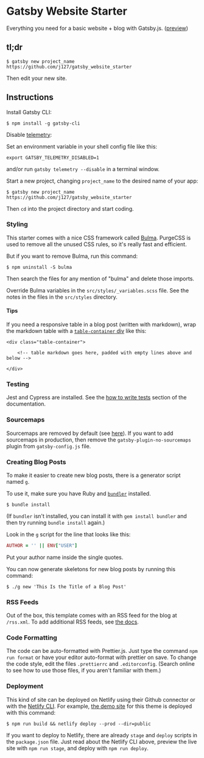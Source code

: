 # Gatsby Website Starter

Everything you need for a basic website + blog with Gatsby.js. ([preview](https://gatsby-website-starter.netlify.app/))

## tl;dr

```text
$ gatsby new project_name https://github.com/j127/gatsby_website_starter
```

Then edit your new site.

## Instructions

Install Gatsby CLI:

```text
$ npm install -g gatsby-cli
```

Disable [telemetry](https://www.gatsbyjs.org/docs/telemetry/):

Set an environment variable in your shell config file like this:

```text
export GATSBY_TELEMETRY_DISABLED=1
```

and/or run `gatsby telemetry --disable` in a terminal window.

Start a new project, changing `project_name` to the desired name of your app:

```text
$ gatsby new project_name https://github.com/j127/gatsby_website_starter
```

Then `cd` into the project directory and start coding.

### Styling

This starter comes with a nice CSS framework called [Bulma](https://bulma.io/). PurgeCSS is used to remove all the unused CSS rules, so it's really fast and efficient.

But if you want to remove Bulma, run this command:

```
$ npm uninstall -S bulma
```

Then search the files for any mention of "bulma" and delete those imports.

Override Bulma variables in the `src/styles/_variables.scss` file. See the notes in the files in the `src/styles` directory.

#### Tips

If you need a responsive table in a blog post (written with markdown), wrap the markdown table with a [`table-container` div](https://bulma.io/documentation/elements/table/#table-container) like this:

```
<div class="table-container">

    <!-- table markdown goes here, padded with empty lines above and below -->

</div>
```

### Testing

Jest and Cypress are installed. See the [how to write tests](https://www.gatsbyjs.com/docs/how-to/testing/) section of the documentation.

### Sourcemaps

Sourcemaps are removed by default (see [here](https://forum.codeselfstudy.com/t/how-to-avoid-publishing-your-frontend-code-and-comments-with-react/2418)). If you want to add sourcemaps in production, then remove the `gatsby-plugin-no-sourcemaps` plugin from `gatsby-config.js` file.

### Creating Blog Posts

To make it easier to create new blog posts, there is a generator script named `g`.

To use it, make sure you have Ruby and [`bundler`](https://bundler.io/) installed.

```text
$ bundle install
```

(If `bundler` isn't installed, you can install it with `gem install bundler` and then try running `bundle install` again.)

Look in the `g` script for the line that looks like this:

```ruby
AUTHOR = '' || ENV["USER"]
```

Put your author name inside the single quotes.

You can now generate skeletons for new blog posts by running this command:

```text
$ ./g new 'This Is the Title of a Blog Post'
```

### RSS Feeds

Out of the box, this template comes with an RSS feed for the blog at `/rss.xml`. To add additional RSS feeds, see [the docs](https://www.gatsbyjs.com/docs/how-to/adding-common-features/adding-an-rss-feed/).

### Code Formatting

The code can be auto-formatted with Prettier.js. Just type the command `npm run format` or have your editor auto-format with prettier on save. To change the code style, edit the files `.prettierrc` and `.editorconfig`. (Search online to see how to use those files, if you aren't familiar with them.)

### Deployment

This kind of site can be deployed on Netlify using their Github connector or with the [Netlify CLI](https://forum.codeselfstudy.com/t/netlify-cli-quickstart/1210). For example, [the demo site](https://gatsby-website-starter.netlify.app/) for this theme is deployed with this command:

```text
$ npm run build && netlify deploy --prod --dir=public
```

If you want to deploy to Netlify, there are already `stage` and `deploy` scripts in the `package.json` file. Just read about the Netlify CLI above, preview the live site with `npm run stage`, and deploy with `npm run deploy`.
